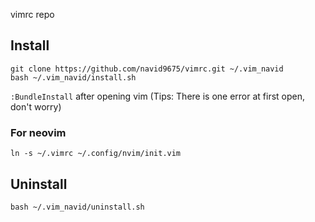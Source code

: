vimrc repo

## Install

```
git clone https://github.com/navid9675/vimrc.git ~/.vim_navid
bash ~/.vim_navid/install.sh
```

`:BundleInstall` after opening vim (Tips: There is one error at first open, don't worry)

### For neovim

`ln -s ~/.vimrc ~/.config/nvim/init.vim`

## Uninstall

```
bash ~/.vim_navid/uninstall.sh
```
